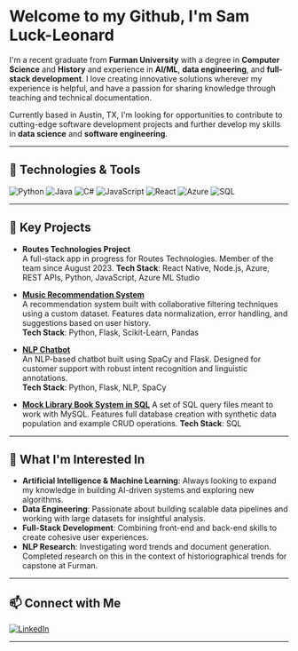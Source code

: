 # Welcome to my Github, I'm Sam Luck-Leonard

I'm a recent graduate from **Furman University** with a degree in **Computer Science** and **History** and experience in **AI/ML**, **data engineering**, and **full-stack development**. I love creating innovative solutions wherever my experience is helpful, and have a passion for sharing knowledge through teaching and technical documentation.

Currently based in Austin, TX, I'm looking for opportunities to contribute to cutting-edge software development projects and further develop my skills in **data science** and **software engineering**.

---

## 🔧 Technologies & Tools

![Python](https://img.shields.io/badge/-Python-3776AB?style=flat&logo=python&logoColor=white)
![Java](https://img.shields.io/badge/-Java-007396?style=flat&logo=java&logoColor=white)
![C#](https://img.shields.io/badge/-C%23-239120?style=flat&logo=csharp&logoColor=white)
![JavaScript](https://img.shields.io/badge/-JavaScript-F7DF1E?style=flat&logo=javascript&logoColor=black)
![React](https://img.shields.io/badge/-React-61DAFB?style=flat&logo=react&logoColor=white)
![Azure](https://img.shields.io/badge/-Azure-0078D4?style=flat&logo=microsoft-azure&logoColor=white)
![SQL](https://img.shields.io/badge/-SQL-4479A1?style=flat&logo=postgresql&logoColor=white)

---

## 📂 Key Projects
- **Routes Technologies Project**  
  A full-stack app in progress for Routes Technologies. Member of the team since August 2023. 
  **Tech Stack**: React Native, Node.js, Azure, REST APIs, Python, JavaScript, Azure ML Studio
  
- **[Music Recommendation System](https://github.com/SLuckLeonard/Music_Recommendation_System)**  
  A recommendation system built with collaborative filtering techniques using a custom dataset. Features data normalization, error handling, and suggestions based on user history.  
  **Tech Stack**: Python, Flask, Scikit-Learn, Pandas

- **[NLP Chatbot](https://github.com/SLuckLeonard/NLP_Chatbot)**  
  An NLP-based chatbot built using SpaCy and Flask. Designed for customer support with robust intent recognition and linguistic annotations.  
  **Tech Stack**: Python, Flask, NLP, SpaCy

- **[Mock Library Book System in SQL](https://github.com/SLuckLeonard/BookSharingSQL)**
  A set of SQL query files meant to work with MySQL. Features full database creation with synthetic data population and example CRUD operations.
  **Tech Stack**: SQL

---

## 🎯 What I'm Interested In

- **Artificial Intelligence & Machine Learning**: Always looking to expand my knowledge in building AI-driven systems and exploring new algorithms.
- **Data Engineering**: Passionate about building scalable data pipelines and working with large datasets for insightful analysis.
- **Full-Stack Development**: Combining front-end and back-end skills to create cohesive user experiences.
- **NLP Research**: Investigating word trends and document generation. Completed research on this in the context of historiographical trends for capstone at Furman. 

---

## 📫 Connect with Me

[![LinkedIn](https://img.shields.io/badge/-LinkedIn-0A66C2?style=flat&logo=linkedin&logoColor=white)](https://www.linkedin.com/in/sam-luck-leonard)

---


